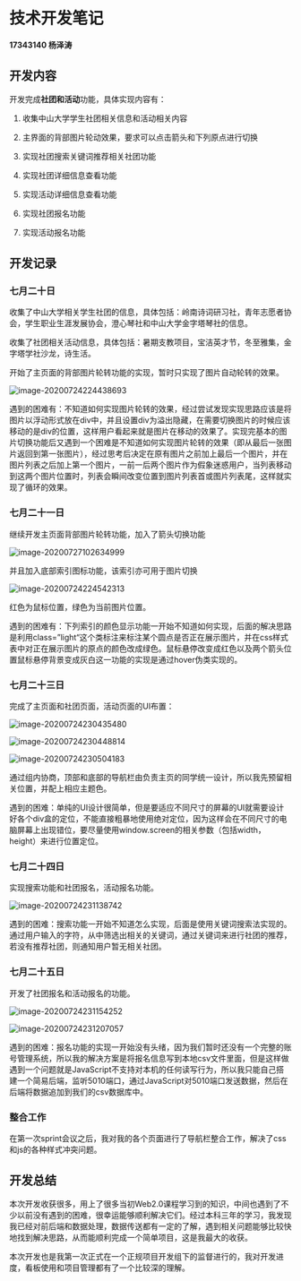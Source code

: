 # 技术开发笔记

**17343140 杨泽涛**

## 开发内容

开发完成**社团和活动**功能，具体实现内容有：

1. 收集中山大学学生社团相关信息和活动相关内容

2. 主界面的背部图片轮动效果，要求可以点击箭头和下列原点进行切换
3. 实现社团搜索关键词推荐相关社团功能
4. 实现社团详细信息查看功能
5. 实现活动详细信息查看功能
6. 实现社团报名功能
7. 实现活动报名功能

## 开发记录

### 七月二十日

收集了中山大学相关学生社团的信息，具体包括：岭南诗词研习社，青年志愿者协会，学生职业生涯发展协会，澄心琴社和中山大学金字塔琴社的信息。

收集了社团相关活动信息，具体包括：暑期支教项目，宝洁英才节，冬至雅集，金字塔学社沙龙，诗生活。

开始了主页面的背部图片轮转功能的实现，暂时只实现了图片自动轮转的效果。

![image-20200724224438693](./imgs/image-20200724224438693.png)

遇到的困难有：不知道如何实现图片轮转的效果，经过尝试发现实现思路应该是将图片以浮动形式放在div中，并且设置div为溢出隐藏，在需要切换图片的时候应该移动的是div的位置，这样用户看起来就是图片在移动的效果了。实现完基本的图片切换功能后又遇到一个困难是不知道如何实现图片轮转的效果（即从最后一张图片返回到第一张图片），经过思考后决定在原有图片之前加上最后一个图片，并在图片列表之后加上第一个图片，一前一后两个图片作为假象迷惑用户，当列表移动到这两个图片位置时，列表会瞬间改变位置到图片列表首或图片列表尾，这样就实现了循环的效果。

### 七月二十一日

继续开发主页面背部图片轮转功能，加入了箭头切换功能

![image-20200727102634999](./imgs/image-20200727102634999.png)

并且加入底部索引图标功能，该索引亦可用于图片切换

![image-20200724224542313](./imgs/image-20200724224542313.png)

红色为鼠标位置，绿色为当前图片位置。

遇到的困难有：下列索引的颜色显示功能一开始不知道如何实现，后面的解决思路是利用class=”light“这个类标注来标注某个圆点是否正在展示图片，并在css样式表中对正在展示图片的原点的颜色改成绿色。鼠标悬停改变成红色以及两个箭头位置鼠标悬停背景变成灰白这一功能的实现是通过hover伪类实现的。

### 七月二十三日

完成了主页面和社团页面，活动页面的UI布置：

![image-20200724230435480](./imgs/image-20200724230435480.png)

![image-20200724230448814](./imgs/image-20200724230448814.png)

![image-20200724230504183](./imgs/image-20200724230504183.png)

通过组内协商，顶部和底部的导航栏由负责主页的同学统一设计，所以我先预留相关位置，并配上相应主题色。

遇到的困难：单纯的UI设计很简单，但是要适应不同尺寸的屏幕的UI就需要设计好各个div盒的定位，不能直接粗暴地使用绝对定位，因为这样会在不同尺寸的电脑屏幕上出现错位，要尽量使用window.screen的相关参数（包括width，height）来进行位置定位。

### 七月二十四日

实现搜索功能和社团报名，活动报名功能。

![image-20200724231138742](./imgs/image-20200724231138742.png)

遇到的困难：搜索功能一开始不知道怎么实现，后面是使用关键词搜索法实现的。通过用户输入的字符，从中筛选出相关的关键词，通过关键词来进行社团的推荐，若没有推荐社团，则通知用户暂无相关社团。

### 七月二十五日

开发了社团报名和活动报名的功能。

![image-20200724231154252](./imgs/image-20200724231154252.png)

![image-20200724231207057](./imgs/image-20200724231207057.png)

遇到的困难：报名功能的实现一开始没有头绪，因为我们暂时还没有一个完整的账号管理系统，所以我的解决方案是将报名信息写到本地csv文件里面，但是这样做遇到一个问题就是JavaScript不支持对本机的任何读写行为，所以我只能自己搭建一个简易后端，监听5010端口，通过JavaScript对5010端口发送数据，然后在后端将数据追加到我们的csv数据库中。

### 整合工作

在第一次sprint会议之后，我对我的各个页面进行了导航栏整合工作，解决了css和js的各种样式冲突问题。

## 开发总结

本次开发收获很多，用上了很多当初Web2.0课程学习到的知识，中间也遇到了不少以前没有遇到的困难，很幸运能够顺利解决它们。经过本科三年的学习，我发现我已经对前后端和数据处理，数据传送都有一定的了解，遇到相关问题能够比较快地找到解决思路，从而能顺利完成一个简单项目，这是我最大的收获。

本次开发也是我第一次正式在一个正规项目开发组下的监督进行的，我对开发进度，看板使用和项目管理都有了一个比较深的理解。




